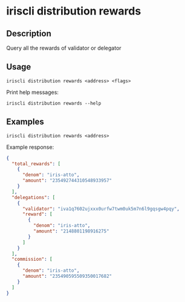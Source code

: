 # iriscli distribution rewards

## Description

Query all the rewards of validator or delegator

## Usage

```
iriscli distribution rewards <address> <flags>
```

Print help messages:
```
iriscli distribution rewards --help
```

## Examples

```
iriscli distribution rewards <address>
```

Example response:
```json
{
  "total_rewards": [
    {
      "denom": "iris-atto",
      "amount": "235492744310548933957"
    }
  ],
  "delegations": [
    {
      "validator": "iva1q7602ujxxx0urfw7twm0uk5m7n6l9gqsgw4pqy",
      "reward": [
        {
          "denom": "iris-atto",
          "amount": "2148801198916275"
        }
      ]
    }
  ],
  "commission": [
    {
      "denom": "iris-atto",
      "amount": "235490595509350017682"
    }
  ]
}
```